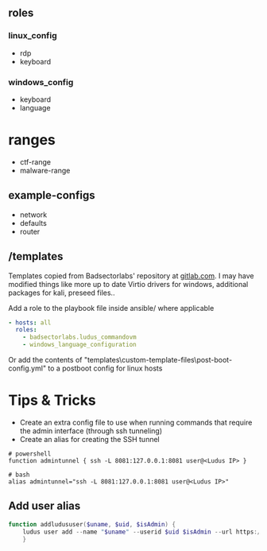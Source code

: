 ## roles
### linux_config
- rdp
- keyboard
### windows_config
- keyboard
- language

# ranges
- ctf-range
- malware-range
 
## example-configs
- network
- defaults
- router

## /templates
Templates copied from Badsectorlabs' repository at [gitlab.com](https://gitlab.com/badsectorlabs/ludus). 
I may have modified things like more up to date Virtio drivers for windows, additional packages for kali, preseed files..

Add a role to the playbook file inside ansible/ where applicable
``` yaml
- hosts: all
  roles:
    - badsectorlabs.ludus_commandovm
    - windows_language_configuration
```

Or add the contents of "templates\custom-template-files\post-boot-config.yml" to a postboot config for linux hosts

# Tips & Tricks
- Create an extra config file to use when running commands that require the admin interface (through ssh tunneling)
- Create an alias for creating the SSH tunnel

``` shell 
# powershell
function admintunnel { ssh -L 8081:127.0.0.1:8081 user@<Ludus IP> }

# bash
alias admintunnel="ssh -L 8081:127.0.0.1:8081 user@<Ludus IP>"
```

## Add user alias
``` powershell
function addludususer($uname, $uid, $isAdmin) {
    ludus user add --name "$uname" --userid $uid $isAdmin --url https://127.0.0.1:8081
    }
```